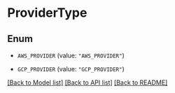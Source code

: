 # ProviderType

## Enum


* `AWS_PROVIDER` (value: `"AWS_PROVIDER"`)

* `GCP_PROVIDER` (value: `"GCP_PROVIDER"`)


[[Back to Model list]](../README.md#documentation-for-models) [[Back to API list]](../README.md#documentation-for-api-endpoints) [[Back to README]](../README.md)


